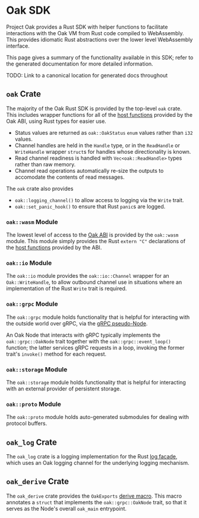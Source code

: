 # Oak SDK

Project Oak provides a Rust SDK with helper functions to facilitate interactions
with the Oak VM from Rust code compiled to WebAssembly. This provides idiomatic
Rust abstractions over the lower level WebAssembly interface.

This page gives a summary of the functionality available in this SDK; refer to
the generated documentation for more detailed information.

TODO: Link to a canonical location for generated docs throughout

## `oak` Crate

The majority of the Oak Rust SDK is provided by the top-level `oak` crate. This
includes wrapper functions for all of the
[host functions](abi.md#host-functions) provided by the Oak ABI, using Rust
types for easier use.

- Status values are returned as `oak::OakStatus` `enum` values rather than `i32`
  values.
- Channel handles are held in the `Handle` type, or in the `ReadHandle` or
  `WriteHandle` wrapper `struct`s for handles whose directionality is known.
- Read channel readiness is handled with `Vec<oak::ReadHandle>` types rather
  than raw memory.
- Channel read operations automatically re-size the outputs to accomodate the
  contents of read messages.

The `oak` crate also provides

- `oak::logging_channel()` to allow access to logging via the `Write` trait.
- `oak::set_panic_hook()` to ensure that Rust `panic`s are logged.

### `oak::wasm` Module

The lowest level of access to the [Oak ABI](abi.md) is provided by the
`oak::wasm` module. This module simply provides the Rust `extern "C"`
declarations of the [host functions](abi.md#host-functions) provided by the ABI.

### `oak::io` Module

The `oak::io` module provides the `oak::io::Channel` wrapper for an
`Oak::WriteHandle`, to allow outbound channel use in situations where an
implementation of the Rust `Write` trait is required.

### `oak::grpc` Module

The `oak::grpc` module holds functionality that is helpful for interacting with
the outside world over gRPC, via the
[gRPC pseudo-Node](concepts.md#pseudo-nodes).

An Oak Node that interacts with gRPC typically implements the
`oak::grpc::OakNode` trait together with the `oak::grpc::event_loop()` function;
the latter services gRPC requests in a loop, invoking the former trait's
`invoke()` method for each request.

### `oak::storage` Module

The `oak::storage` module holds functionality that is helpful for interacting
with an external provider of persistent storage.

### `oak::proto` Module

The `oak::proto` module holds auto-generated submodules for dealing with
protocol buffers.

## `oak_log` Crate

The `oak_log` crate is a logging implementation for the Rust
[log facade](https://crates.io/crates/log), which uses an Oak logging channel
for the underlying logging mechanism.

## `oak_derive` Crate

The `oak_derive` crate provides the `OakExports`
[derive macro](https://doc.rust-lang.org/reference/procedural-macros.html#derive-macros).
This macro annotates a `struct` that implements the `oak::grpc::OakNode` trait,
so that it serves as the Node's overall `oak_main` entrypoint.
